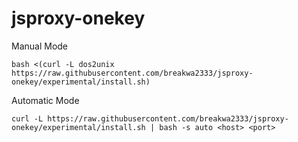 # jsproxy-onekey
Manual Mode
```
bash <(curl -L dos2unix https://raw.githubusercontent.com/breakwa2333/jsproxy-onekey/experimental/install.sh)
```
Automatic Mode
```
curl -L https://raw.githubusercontent.com/breakwa2333/jsproxy-onekey/experimental/install.sh | bash -s auto <host> <port>
```
